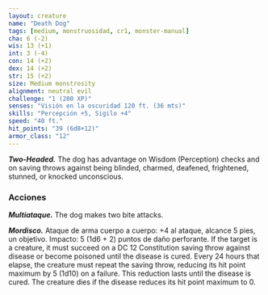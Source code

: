 ```yaml
---
layout: creature
name: "Death Dog"
tags: [medium, monstruosidad, cr1, monster-manual]
cha: 6 (-2)
wis: 13 (+1)
int: 3 (-4)
con: 14 (+2)
dex: 14 (+2)
str: 15 (+2)
size: Medium monstrosity
alignment: neutral evil
challenge: "1 (200 XP)"
senses: "Visión en la oscuridad 120 ft. (36 mts)"
skills: "Percepción +5, Sigilo +4"
speed: "40 ft."
hit_points: "39 (6d8+12)"
armor_class: "12"
---
```


***Two-Headed.*** The dog has advantage on Wisdom (Perception) checks and on saving throws against being blinded, charmed, deafened, frightened, stunned, or knocked unconscious.

### Acciones

***Multiataque.*** The dog makes two bite attacks.

***Mordisco.*** Ataque de arma cuerpo a cuerpo: +4 al ataque, alcance 5 pies, un objetivo. Impacto: 5 (1d6 + 2) puntos de daño perforante. If the target is a creature, it must succeed on a DC 12 Constitution saving throw against disease or become poisoned until the disease is cured. Every 24 hours that elapse, the creature must repeat the saving throw, reducing its hit point maximum by 5 (1d10) on a failure. This reduction lasts until the disease is cured. The creature dies if the disease reduces its hit point maximum to 0.